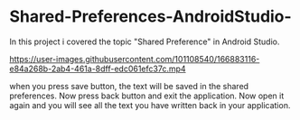 # Shared-Preferences-AndroidStudio-
In this project i covered the topic "Shared Preference" in Android Studio.





https://user-images.githubusercontent.com/101108540/166883116-e84a268b-2ab4-461a-8dff-edc061efc37c.mp4




when you press save button, the text will be saved in the shared preferences. Now press back button and exit the application. Now open it again and you will see all the text you have written back in your application.
